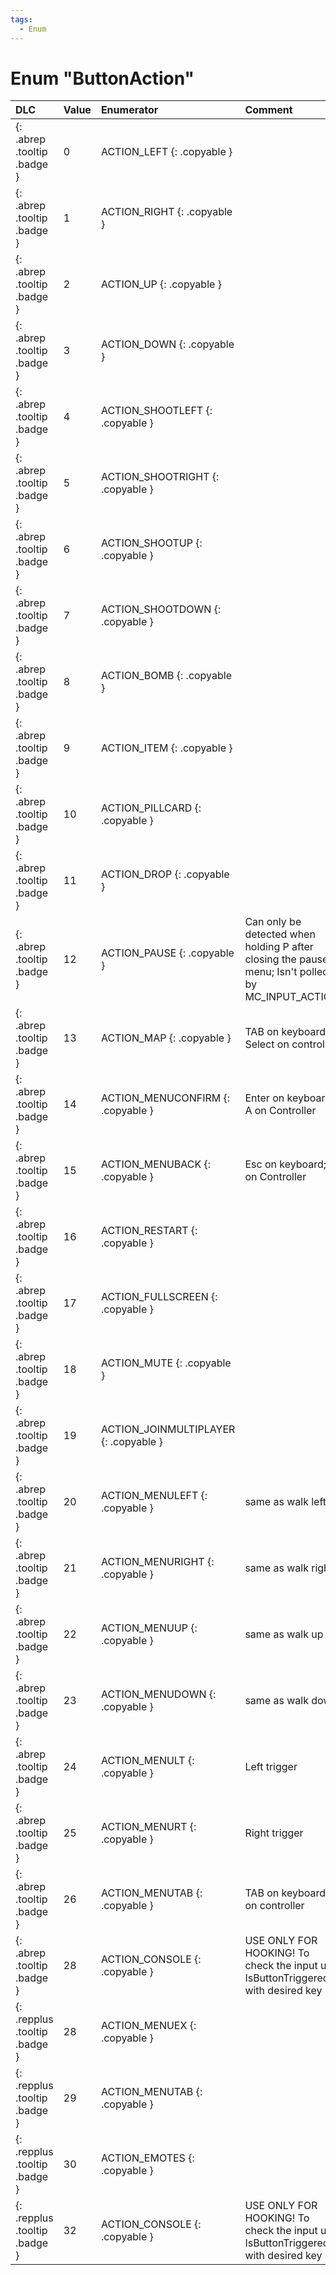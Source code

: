 ```yaml
---
tags:
  - Enum
---
```

# Enum "ButtonAction"
|DLC|Value|Enumerator|Comment|
|:--|:--|:--|:--|
|[ ](#){: .abrep .tooltip .badge }|0 |ACTION_LEFT {: .copyable } |  |
|[ ](#){: .abrep .tooltip .badge }|1 |ACTION_RIGHT {: .copyable } |  |
|[ ](#){: .abrep .tooltip .badge }|2 |ACTION_UP {: .copyable } |  |
|[ ](#){: .abrep .tooltip .badge }|3 |ACTION_DOWN {: .copyable } |  |
|[ ](#){: .abrep .tooltip .badge }|4 |ACTION_SHOOTLEFT {: .copyable } |  |
|[ ](#){: .abrep .tooltip .badge }|5 |ACTION_SHOOTRIGHT {: .copyable } |  |
|[ ](#){: .abrep .tooltip .badge }|6 |ACTION_SHOOTUP {: .copyable } |  |
|[ ](#){: .abrep .tooltip .badge }|7 |ACTION_SHOOTDOWN {: .copyable } |  |
|[ ](#){: .abrep .tooltip .badge }|8 |ACTION_BOMB {: .copyable } |  |
|[ ](#){: .abrep .tooltip .badge }|9 |ACTION_ITEM {: .copyable } |  |
|[ ](#){: .abrep .tooltip .badge }|10 |ACTION_PILLCARD {: .copyable } |  |
|[ ](#){: .abrep .tooltip .badge }|11 |ACTION_DROP {: .copyable } |  |
|[ ](#){: .abrep .tooltip .badge }|12 |ACTION_PAUSE {: .copyable } | Can only be detected when holding P after closing the pause menu; Isn't polled by MC_INPUT_ACTION |
|[ ](#){: .abrep .tooltip .badge }|13 |ACTION_MAP {: .copyable } | TAB on keyboard; Select on controller |
|[ ](#){: .abrep .tooltip .badge }|14 |ACTION_MENUCONFIRM {: .copyable } | Enter on keyboard; A on Controller |
|[ ](#){: .abrep .tooltip .badge }|15 |ACTION_MENUBACK {: .copyable } | Esc on keyboard; B on Controller |
|[ ](#){: .abrep .tooltip .badge }|16 |ACTION_RESTART {: .copyable } |  |
|[ ](#){: .abrep .tooltip .badge }|17 |ACTION_FULLSCREEN {: .copyable } |  |
|[ ](#){: .abrep .tooltip .badge }|18 |ACTION_MUTE {: .copyable } |  |
|[ ](#){: .abrep .tooltip .badge }|19 |ACTION_JOINMULTIPLAYER {: .copyable } |  |
|[ ](#){: .abrep .tooltip .badge }|20 |ACTION_MENULEFT {: .copyable } | same as walk left |
|[ ](#){: .abrep .tooltip .badge }|21 |ACTION_MENURIGHT {: .copyable } | same as walk right  |
|[ ](#){: .abrep .tooltip .badge }|22 |ACTION_MENUUP {: .copyable } | same as walk up  |
|[ ](#){: .abrep .tooltip .badge }|23 |ACTION_MENUDOWN {: .copyable } | same as walk down  |
|[ ](#){: .abrep .tooltip .badge }|24 |ACTION_MENULT {: .copyable } | Left trigger |
|[ ](#){: .abrep .tooltip .badge }|25 |ACTION_MENURT {: .copyable } | Right trigger |
|[ ](#){: .abrep .tooltip .badge }|26 |ACTION_MENUTAB {: .copyable } | TAB on keyboard; X on controller |
|[ ](#){: .abrep .tooltip .badge }|28 |ACTION_CONSOLE {: .copyable } | USE ONLY FOR HOOKING! To check the input use IsButtonTriggered with desired key <br> |
|[ ](#){: .repplus .tooltip .badge }|28 |ACTION_MENUEX {: .copyable } |  |
|[ ](#){: .repplus .tooltip .badge }|29 |ACTION_MENUTAB {: .copyable } |  |
|[ ](#){: .repplus .tooltip .badge }|30 |ACTION_EMOTES {: .copyable } |  |
|[ ](#){: .repplus .tooltip .badge }|32 |ACTION_CONSOLE {: .copyable } | USE ONLY FOR HOOKING! To check the input use IsButtonTriggered with desired key <br> |
